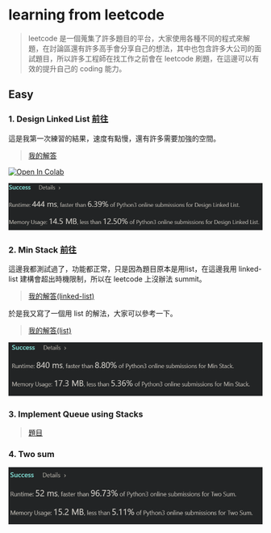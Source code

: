 # learning from leetcode 
> leetcode 是一個蒐集了許多題目的平台，大家使用各種不同的程式來解題，在討論區還有許多高手會分享自己的想法，其中也包含許多大公司的面試題目，所以許多工程師在找工作之前會在 leetcode 刷題，在這邊可以有效的提升自己的 coding 能力。
## Easy
### 1. Design Linked List [前往](https://leetcode.com/problems/design-linked-list/)

這是我第一次練習的結果，速度有點慢，還有許多需要加強的空間。

> [我的解答](https://github.com/aaron1aaron2/my-learning-note/blob/master/leet%20code/Design-Linked-List.py)

[![Open In Colab](https://colab.research.google.com/assets/colab-badge.svg)](https://colab.research.google.com/gist/aaron1aaron2/6fa9da18d36145de92a8324225502d40/design-linked-list.ipynb)

![](/leet%20code/Submitted/Design_Linked_List_1.PNG)

### 2. Min Stack [前往](https://leetcode.com/problems/min-stack/)

這邊我都測試過了，功能都正常，只是因為題目原本是用list，在這邊我用 linked-list 建構會超出時機限制，所以在 leetcode 上沒辦法 summit。

> [我的解答(linked-list)](https://github.com/aaron1aaron2/my-learning-note/blob/master/leet%20code/Min%20Stack(linked-list).py)

於是我又寫了一個用 list 的解法，大家可以參考一下。

> [我的解答(list)](https://github.com/aaron1aaron2/my-learning-note/blob/master/leet%20code/Min%20Stack.py)

![](/leet%20code/Submitted/Min-Stack.PNG)

### 3. Implement Queue using Stacks
>[題目](https://leetcode.com/problems/implement-queue-using-stacks/)

### 4. Two sum
![](/leet%20code/Submitted/Two-sum.PNG)
